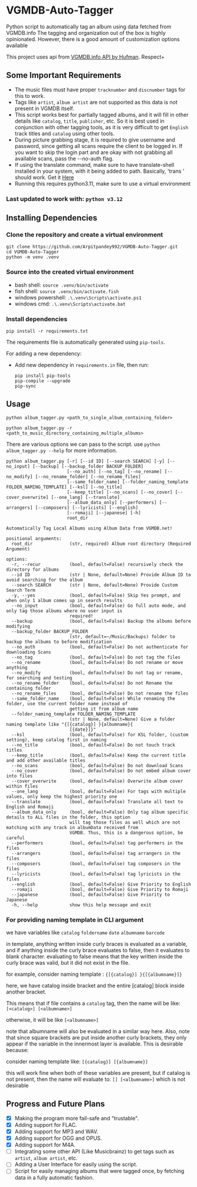 # VGMDB-Auto-Tagger

Python script to automatically tag an album using data fetched from VGMDB.info
The tagging and organization out of the box is highly opinionated. However, there is a good amount of customization options available

This project uses api from [VGMDB.info API by Hufman](https://github.com/hufman/vgmdb). Respect+

## Some Important Requirements

- The music files must have proper `tracknumber` and `discnumber` tags for this to work.
- Tags like `artist`, `album artist` are not supported as this data is not present in VGMDB itself.
- This script works best for partially tagged albums, and it will fill in other details like `catalog`, `title`, `publisher`, etc. So it is best used in conjunction with other tagging tools, as it is very difficult to get `English` track titles and `catalog` using other tools.
- During picture grabbing stage, it is required to give username and password, since getting all scans require the client to be logged in. If you want to skip the login part and are okay with not grabbing all available scans, pass the --no-auth flag.
- If using the translate command, make sure to have translate-shell installed in your system, with it being added to path. Basically, 'trans <text>' should work. Get it <a href="https://github.com/soimort/translate-shell">Here</a>
- Running this requires python3.11, make sure to use a virtual environment

### Last updated to work with: `python v3.12`

## Installing Dependencies

### Clone the repository and create a virtual environment

```
git clone https://github.com/Arpitpandey992/VGMDB-Auto-Tagger.git
cd VGMDB-Auto-Tagger
python -m venv .venv
```

### Source into the created virtual environment

- bash shell: `source .venv/bin/activate`
- fish shell: `source .venv/bin/activate.fish`
- windows powershell: `.\.venv\Scripts\activate.ps1`
- windows cmd: `.\.venv\Scripts\activate.bat`

### Install dependencies

`pip install -r requirements.txt`

The requirements file is automatically generated using `pip-tools`.

For adding a new dependency:

- Add new dependency in `requirements.in` file, then run:
  ```
  pip install pip-tools
  pip-compile --upgrade
  pip-sync
  ```

## Usage

`python album_tagger.py <path_to_single_album_containing_folder>`

`python album_tagger.py -r <path_to_music_directory_containing_multiple_albums>`

There are various options we can pass to the script. use `python album_tagger.py --help` for more information.

```
python album_tagger.py [-r] [--id ID] [--search SEARCH] [-y] [--no_input] [--backup] [--backup_folder BACKUP_FOLDER]
                       [--no_auth] [--no_tag] [--no_rename] [--no_modify] [--no_rename_folder] [--no_rename_files]
                       [--same_folder_name] [--folder_naming_template FOLDER_NAMING_TEMPLATE] [--ksl] [--no_title]
                       [--keep_title] [--no_scans] [--no_cover] [--cover_overwrite] [--one_lang] [--translate]
                       [--album_data_only] [--performers] [--arrangers] [--composers] [--lyricists] [--english]
                       [--romaji] [--japanese] [-h]
                       root_dir

Automatically Tag Local Albums using Album Data from VGMDB.net!

positional arguments:
  root_dir              (str, required) Album root directory (Required Argument)

options:
  -r, --recur           (bool, default=False) recursively check the directory for albums
  --id ID               (str | None, default=None) Provide Album ID to avoid searching for the album
  --search SEARCH       (str | None, default=None) Provide Custom Search Term
  -y, --yes             (bool, default=False) Skip Yes prompt, and when only 1 album comes up in search results
  --no_input            (bool, default=False) Go full auto mode, and only tag those albums where no user input is
                        required!
  --backup              (bool, default=False) Backup the albums before modifying
  --backup_folder BACKUP_FOLDER
                        (str, default=~/Music/Backups) folder to backup the albums to before modification
  --no_auth             (bool, default=False) Do not authenticate for downloading Scans
  --no_tag              (bool, default=False) Do not tag the files
  --no_rename           (bool, default=False) Do not rename or move anything
  --no_modify           (bool, default=False) Do not tag or rename, for searching and testing
  --no_rename_folder    (bool, default=False) Do not Rename the containing folder
  --no_rename_files     (bool, default=False) Do not rename the files
  --same_folder_name    (bool, default=False) While renaming the folder, use the current folder name instead of
                        getting it from album name
  --folder_naming_template FOLDER_NAMING_TEMPLATE
                        (str | None, default=None) Give a folder naming template like "{[{catalog}] }{albumname}{
                        [{date}]}"
  --ksl                 (bool, default=False) for KSL folder, (custom setting), keep catalog first in naming
  --no_title            (bool, default=False) Do not touch track titles
  --keep_title          (bool, default=False) Keep the current title and add other available titles
  --no_scans            (bool, default=False) Do not download Scans
  --no_cover            (bool, default=False) Do not embed album cover into files
  --cover_overwrite     (bool, default=False) Overwrite album cover within files
  --one_lang            (bool, default=False) For tags with multiple values, only keep the highest priority one
  --translate           (bool, default=False) Translate all text to English and Romaji
  --album_data_only     (bool, default=False) Only tag album specific details to ALL files in the folder, this option
                        will tag those files as well which are not matching with any track in albumData received from
                        VGMDB. Thus, this is a dangerous option, be careful
  --performers          (bool, default=False) tag performers in the files
  --arrangers           (bool, default=False) tag arrangers in the files
  --composers           (bool, default=False) tag composers in the files
  --lyricists           (bool, default=False) tag lyricists in the files
  --english             (bool, default=False) Give Priority to English
  --romaji              (bool, default=False) Give Priority to Romaji
  --japanese            (bool, default=False) Give Priority to Japanese
  -h, --help            show this help message and exit
```

### For providing naming template in CLI argument

we have variables like `catalog` `foldername` `date` `albumname` `barcode`

in template, anything written inside curly braces is evaluated as a variable, and if anything inside the curly brace evaluates to false, then it evaluates to blank character.
evaluating to false means that the key written inside the curly brace was valid, but it did not exist in the file.

for example, consider naming template : `{[{catalog}] }{[{albumname}]}`

here, we have catalog inside bracket and the entire [catalog] block inside another bracket.

This means that if file contains a `catalog` tag, then the name will be like: `[<catalog>] [<albumname>]`

otherwise, it will be like `[<albumname>]`

note that albumname will also be evaluated in a similar way here. Also, note that since square brackets are put inside another curly brackets, they only appear if the variable in the innermost layer is available. This is desirable because:

consider naming template like: `[{catalog}] [{albumname}]`

this will work fine when both of these variables are present, but if catalog is not present, then the name will evaluate to: `[] [<albumname>]` which is not desirable

## Progress and Future Plans

- [x] Making the program more fail-safe and "trustable".
- [x] Adding support for FLAC.
- [x] Adding support for MP3 and WAV.
- [x] Adding support for OGG and OPUS.
- [x] Adding support for M4A.
- [ ] Integrating some other API (Like Musicbrainz) to get tags such as `artist`, `album artist`, etc.
- [ ] Adding a User Interface for easily using the script.
- [ ] Script for easily managing albums that were tagged once, by fetching data in a fully automatic fashion.
